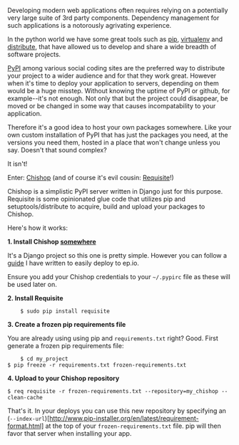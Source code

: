 Developing modern web applications often requires relying on a potentially very
large suite of 3rd party components. Dependency management for such applications
is a notorously agrivating experience.

In the python world we have some great tools such as 
[pip](http://www.pip-installer.org/en/latest/index.html),
[virtualenv](http://www.virtualenv.org/en/latest/) and 
[distribute](http://packages.python.org/distribute/),
that have allowed us to develop and share a wide breadth of software projects.

[PyPI](http://pypi.python.org) among various social coding sites are the preferred way
to distribute your project to a wider audience and for that they work great. However
when it's time to deploy your application to servers, depending on them would be a huge misstep.
Without knowing the uptime of PyPI or github, for example--it's not enough. Not
only that but the project could disappear, be moved or be changed in some way that
causes incompatability to your application.

Therefore it's a good idea to host your own packages somewhere. Like your own custom
installation of PyPI that has just the packages you need, at the versions you need
them, hosted in a place that won't change unless you say. Doesn't that sound complex?

It isn't!

Enter: [Chishop](https://github.com/benliles/chishop) (and of course it's evil cousin: 
[Requisite](https://github.com/samuraisam/requisite)!)

Chishop is a simplistic PyPI server written in Django just for this purpose. Requisite
is some opinionated glue code that utilizes pip and setuptools/distribute to acquire,
build and upload your packages to Chishop.

Here's how it works:

**1. Install Chishop [somewhere](http://ep.io)**

It's a Django project so this one is pretty simple. However you can follow a 
[guide](http://ssutch.org/chishop-epio) I have written to easily deploy to ep.io.

Ensure you add your Chishop credentials to your `~/.pypirc` file as these will be used
later on.

**2. Install Requisite**

		$ sudo pip install requisite

**3. Create a frozen pip requirements file**

You are already using using pip and `requirements.txt` right? Good. First generate a 
frozen pip requirements file:

		$ cd my_project
    $ pip freeze -r requirements.txt frozen-requirements.txt

**4. Upload to your Chishop repository**

    $ req requisite -r frozen-requirements.txt --repository=my_chishop --clean-cache

That's it. In your deploys you can use this new repository by specifying an 
(`--index-url`)[http://www.pip-installer.org/en/latest/requirement-format.html]
at the top of your `frozen-requirements.txt` file. pip will then favor that server when
installing your app.

